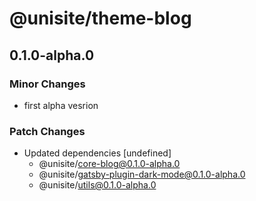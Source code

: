 # @unisite/theme-blog

## 0.1.0-alpha.0
### Minor Changes

- first alpha vesrion

### Patch Changes

- Updated dependencies [undefined]
  - @unisite/core-blog@0.1.0-alpha.0
  - @unisite/gatsby-plugin-dark-mode@0.1.0-alpha.0
  - @unisite/utils@0.1.0-alpha.0

